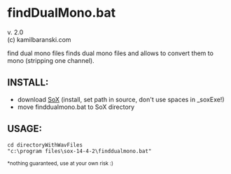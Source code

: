 # findDualMono.bat
v. 2.0<br>(c) kamilbaranski.com

find dual mono files finds dual mono files and allows to convert them to mono (stripping one channel).

## INSTALL:
* download <a href="http://sox.sourceforge.net/">SoX</a> (install, set path in source, don't use spaces in _soxExe!)
* move finddualmono.bat to SoX directory

## USAGE:
```
cd directoryWithWavFiles
"c:\program files\sox-14-4-2\finddualmono.bat"
```

<small>*nothing guaranteed, use at your own risk :)</small>
